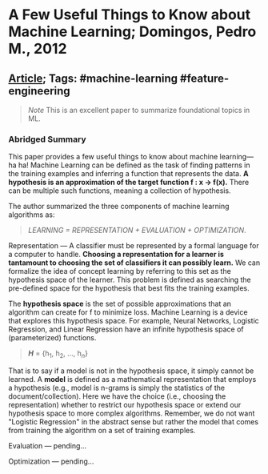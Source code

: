 # A Few Useful Things to Know about Machine Learning; Domingos, Pedro M., 2012

## [Article](https://dl.acm.org/doi/10.1145/2347736.2347755); Tags: #machine-learning #feature-engineering

> *Note* This is an excellent paper to summarize foundational topics in ML.

### Abridged Summary
This paper provides a few useful things to know about machine learning—ha ha! Machine Learning can be defined as the task of finding patterns in the training examples and inferring a function that represents the data. **A hypothesis is an approximation of the target function f : x -> f(x).** There can be multiple such functions, meaning a collection of hypothesis.

The author summarized the three components of machine learning algorithms as: 
> *LEARNING = REPRESENTATION + EVALUATION + OPTIMIZATION*.

Representation — A classifier must be represented by a formal language for a computer to handle. **Choosing a representation for a learner is tantamount to choosing the set of classifiers it can possibly learn.** We can formalize the idea of concept learning by referring to this set as the hypothesis space of the learner. This problem is defined as searching the pre-defined space for the hypothesis that best fits the training examples.

The **hypothesis space** is the set of possible approximations that an algorithm can create for f to minimize loss. Machine Learning is a device that explores this hypothesis space. For example, Neural Networks, Logistic Regression, and Linear Regression have an infinite hypothesis space of (parameterized) functions.

> **_H_** = {h<sub>1</sub>, h<sub>2</sub>, ..., h<sub>*n*</sub>}

That is to say if a model is not in the hypothesis space, it simply cannot be learned. A **model** is defined as a mathematical representation that employs a hypothesis (e.g., model is n-grams is simply the statistics of the document/collection). Here we have the choice (i.e., choosing the representation) whether to restrict our hypothesis space or extend our hypothesis space to more complex algorithms. Remember, we do not want "Logistic Regression" in the abstract sense but rather the model that comes from training the algorithm on a set of training examples.

Evaluation — pending...

Optimization — pending...
